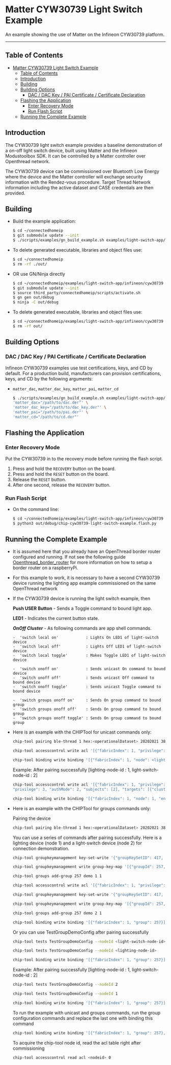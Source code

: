 # Matter CYW30739 Light Switch Example

An example showing the use of Matter on the Infineon CYW30739 platform.

---

## Table of Contents

-   [Matter CYW30739 Light Switch Example](#matter-cyw30739-light-switch-example)
    -   [Table of Contents](#table-of-contents)
    -   [Introduction](#introduction)
    -   [Building](#building)
    -   [Building Options](#building-options)
        -   [DAC / DAC Key / PAI Certificate / Certificate Declaration](#dac--dac-key--pai-certificate--certificate-declaration)
    -   [Flashing the Application](#flashing-the-application)
        -   [Enter Recovery Mode](#enter-recovery-mode)
        -   [Run Flash Script](#run-flash-script)
    -   [Running the Complete Example](#running-the-complete-example)

## Introduction

The CYW30739 light switch example provides a baseline demonstration of a on-off
light switch device, built using Matter and the Infineon Modustoolbox SDK. It
can be controlled by a Matter controller over Openthread network.

The CYW30739 device can be commissioned over Bluetooth Low Energy where the
device and the Matter controller will exchange security information with the
Rendez-vous procedure. Target Thread Network information including the active
dataset and CASE credentials are then provided.

## Building

-   Build the example application:

    ```bash
    $ cd ~/connectedhomeip
    $ git submodule update --init
    $ ./scripts/examples/gn_build_example.sh examples/light-switch-app/infineon/cyw30739 out/light-switch-app
    ```

-   To delete generated executable, libraries and object files use:

    ```bash
    $ cd ~/connectedhomeip
    $ rm -rf ./out/
    ```

-   OR use GN/Ninja directly

    ```bash
    $ cd ~/connectedhomeip/examples/light-switch-app/infineon/cyw30739
    $ git submodule update --init
    $ source third_party/connectedhomeip/scripts/activate.sh
    $ gn gen out/debug
    $ ninja -C out/debug
    ```

-   To delete generated executable, libraries and object files use:

    ```bash
    $ cd ~/connectedhomeip/examples/light-switch-app/infineon/cyw30739
    $ rm -rf out/
    ```

## Building Options

### DAC / DAC Key / PAI Certificate / Certificate Declaration

Infineon CYW30739 examples use test certifications, keys, and CD by default. For
a production build, manufacturers can provision certifications, keys, and CD by
the following arguments:

-   `matter_dac`, `matter_dac_key`, `matter_pai`, `matter_cd`

    ```bash
    $ ./scripts/examples/gn_build_example.sh examples/light-switch-app/infineon/cyw30739 out/light-switch-app \
    'matter_dac="/path/to/dac.der"' \
    'matter_dac_key="/path/to/dac_key.der"' \
    'matter_pai="/path/to/pai.der"' \
    'matter_cd="/path/to/cd.der"'
    ```

## Flashing the Application

### Enter Recovery Mode

Put the CYW30739 in to the recovery mode before running the flash script.

1. Press and hold the `RECOVERY` button on the board.
2. Press and hold the `RESET` button on the board.
3. Release the `RESET` button.
4. After one second, release the `RECOVERY` button.

### Run Flash Script

-   On the command line:

    ```bash
    $ cd ~/connectedhomeip/examples/light-switch-app/infineon/cyw30739
    $ python3 out/debug/chip-cyw30739-light-switch-example.flash.py
    ```

## Running the Complete Example

-   It is assumed here that you already have an OpenThread border router
    configured and running. If not see the following guide
    [Openthread_border_router](https://github.com/project-chip/connectedhomeip/blob/master/docs/guides/openthread_border_router_pi.md)
    for more information on how to setup a border router on a raspberryPi.

-   For this example to work, it is necessary to have a second CYW30739 device
    running the lighting app example commissioned on the same OpenThread network

-   If the CYW30739 device is running the light switch example, then

    **Push USER Button** - Sends a Toggle command to bound light app.

    **LED1** - Indicates the current button state.

    **_OnOff Cluster_** - As following commands are app shell commands.

        -  'switch local on'            : Lights On LED1 of light-switch device
        -  'switch local off'           : Lights Off LED1 of light-switch device
        -  'switch local toggle'        : Makes Toggle LED1 of light-switch device

        -  'switch onoff on'            : Sends unicast On command to bound device
        -  'switch onoff off'           : Sends unicast Off command to bound device
        -  'switch onoff toggle'        : Sends unicast Toggle command to bound device

        -  'switch groups onoff on'     : Sends On group command to bound group
        -  'switch groups onoff off'    : Sends On group command to bound group
        -  'switch groups onoff toggle' : Sends On group command to bound group

-   Here is an example with the CHIPTool for unicast commands only:

    ```bash
    chip-tool pairing ble-thread 1 hex:<operationalDataset> 20202021 3840

    chip-tool accesscontrol write acl '[{"fabricIndex": 1, "privilege": 5, "authMode": 2, "subjects": [<chip-tool-node-id>], "targets": null}, {"fabricIndex": 1, "privilege": 3, "authMode": 2, "subjects": [<light-switch-node-id>], "targets": [{"cluster": 6, "endpoint": 1, "deviceType": null}]}]' <lighting-node-id> 0

    chip-tool binding write binding '[{"fabricIndex": 1, "node": <lighting-node-id>, "endpoint": 1, "cluster": 6}]' <light-switch-node-id> 1
    ```

    Example: After pairing successfully [lighting-node-id : 1,
    light-switch-node-id : 2]

    ```bash
    chip-tool accesscontrol write acl '[{"fabricIndex": 1, "privilege": 5, "authMode": 2, "subjects": [112233], "targets": null}, {"fabricIndex": 1,
    "privilege": 3, "authMode": 2, "subjects": [2], "targets": [{"cluster": 6, "endpoint": 1, "deviceType": null}]}]' 1 0

    chip-tool binding write binding '[{"fabricIndex": 1, "node": 1, "endpoint": 1, "cluster": 6}]' 2 1
    ```

-   Here is an example with the CHIPTool for groups commands only:

    Pairing the device

    ```bash
    chip-tool pairing ble-thread 1 hex:<operationalDataset> 20202021 3840
    ```

    You can use a series of commands after pairing successfully. Here is a
    lighting device (node 1) and a light-switch device (node 2) for connection
    demonstration.

    ```bash
    chip-tool groupkeymanagement key-set-write '{"groupKeySetID": 417, "groupKeySecurityPolicy": 0, "epochKey0":"a0a1a2a3a4a5a6a7a8a9aaabacadaeaf", "epochStartTime0": 1110000,"epochKey1":"b0b1b2b3b4b5b6b7b8b9babbbcbdbebf", "epochStartTime1":1110001,"epochKey2":"c0c1c2c3c4c5c6c7c8c9cacbcccdcecf", "epochStartTime2": 1110002 }' 1 0

    chip-tool groupkeymanagement write group-key-map '[{"groupId": 257, "groupKeySetID": 417, "fabricIndex": 1}]' 1 0

    chip-tool groups add-group 257 demo 1 1

    chip-tool accesscontrol write acl '[{"fabricIndex": 1, "privilege": 5, "authMode": 2, "subjects": null, "targets": null}, {"fabricIndex": 1, "privilege": 3, "authMode": 3, "subjects": [257], "targets": null}]' 1 0

    chip-tool groupkeymanagement key-set-write '{"groupKeySetID": 417, "groupKeySecurityPolicy": 0, "epochKey0":"a0a1a2a3a4a5a6a7a8a9aaabacadaeaf", "epochStartTime0": 1110000,"epochKey1":"b0b1b2b3b4b5b6b7b8b9babbbcbdbebf", "epochStartTime1":1110001,"epochKey2":"c0c1c2c3c4c5c6c7c8c9cacbcccdcecf", "epochStartTime2": 1110002 }' 2 0

    chip-tool groupkeymanagement write group-key-map '[{"groupId": 257, "groupKeySetID": 417, "fabricIndex": 1}]' 2 0

    chip-tool groups add-group 257 demo 2 1

    chip-tool binding write binding '[{"fabricIndex": 1, "group": 257}]' 2 1
    ```

    Or you can use TestGroupDemoConfig after pairing successfully

    ```bash
    chip-tool tests TestGroupDemoConfig --nodeId <light-switch-node-id>

    chip-tool tests TestGroupDemoConfig --nodeId <lighting-node-id>

    chip-tool binding write binding '[{"fabricIndex": 1, "group": 257}]' <light-switch-node-id> 1
    ```

    Example: After pairing successfully [lighting-node-id : 1,
    light-switch-node-id : 2]

    ```bash
    chip-tool tests TestGroupDemoConfig --nodeId 2

    chip-tool tests TestGroupDemoConfig --nodeId 1

    chip-tool binding write binding '[{"fabricIndex": 1, "group": 257}]' 2 1
    ```

    To run the example with unicast and groups commands, run the group
    configuration commands and replace the last one with binding this command

    ```bash
    chip-tool binding write binding '[{"fabricIndex": 1, "group": 257},{"fabricIndex": 1, "node": <lighting-node-id>, "endpoint": 1, "cluster":6} ]' <light-switch-node-id> 1
    ```

    To acquire the chip-tool node id, read the acl table right after
    commissioning

    ```bash
    chip-tool accesscontrol read acl <nodeid> 0
    ```
